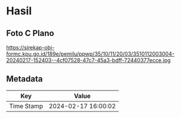# Hasil

## Foto C Plano

https://sirekap-obj-formc.kpu.go.id/189e/pemilu/ppwp/35/10/11/20/03/3510112003004-20240217-152403--4cf07528-47c7-45a3-bdff-72440377ecce.jpg


## Metadata

| Key        | Value               |
| ---------- | ------------------- |
| Time Stamp | 2024-02-17 16:00:02 |



